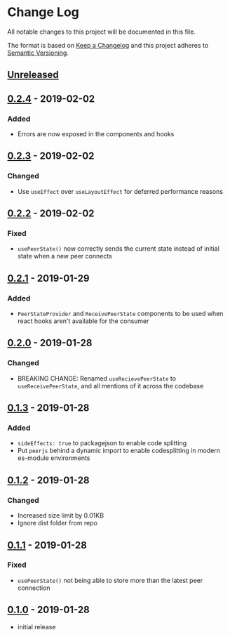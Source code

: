 # Change Log

All notable changes to this project will be documented in this file.

The format is based on [Keep a Changelog](http://keepachangelog.com/)
and this project adheres to [Semantic Versioning](http://semver.org/).

## [Unreleased][]

## [0.2.4][] - 2019-02-02

### Added

- Errors are now exposed in the components and hooks

## [0.2.3][] - 2019-02-02

### Changed

- Use `useEffect` over `useLayoutEffect` for deferred performance reasons

## [0.2.2][] - 2019-02-02

### Fixed

- `usePeerState()` now correctly sends the current state instead of initial state when a new peer connects

## [0.2.1][] - 2019-01-29

### Added

- `PeerStateProvider` and `ReceivePeerState` components to be used when react hooks aren't available for the consumer

## [0.2.0][] - 2019-01-28

### Changed

- BREAKING CHANGE: Renamed `useRecievePeerState` to `useReceivePeerState`, and all mentions of it across the codebase

## [0.1.3][] - 2019-01-28

### Added

- `sideEffects: true` to packagejson to enable code splitting
- Put `peerjs` behind a dynamic import to enable codesplitting in modern es-module environments

## [0.1.2][] - 2019-01-28

### Changed

- Increased size limit by 0.01KB
- Ignore dist folder from repo

## [0.1.1][] - 2019-01-28

### Fixed

- `usePeerState()` not being able to store more than the latest peer connection

## [0.1.0][] - 2019-01-28

- initial release

<!-- prettier-ignore -->
[Unreleased]: https://github.com/madou/react-peer/compare/v0.2.4...HEAD
[0.2.4]: https://github.com/madou/react-peer/compare/v0.2.3...v0.2.4
[0.2.3]: https://github.com/madou/react-peer/compare/v0.2.2...v0.2.3
[0.2.2]: https://github.com/madou/react-peer/compare/v0.2.1...v0.2.2
[0.2.1]: https://github.com/madou/react-peer/compare/v0.2.0...v0.2.1
[0.2.0]: https://github.com/madou/react-peer/compare/v0.1.3...v0.2.0
[0.1.3]: https://github.com/madou/react-peer/compare/v0.1.2...v0.1.3
[0.1.2]: https://github.com/madou/react-peer/compare/v0.1.1...v0.1.2
[0.1.1]: https://github.com/madou/react-peer/compare/v0.1.0...v0.1.1
[0.1.0]: https://github.com/madou/react-peer/tree/v0.1.0
